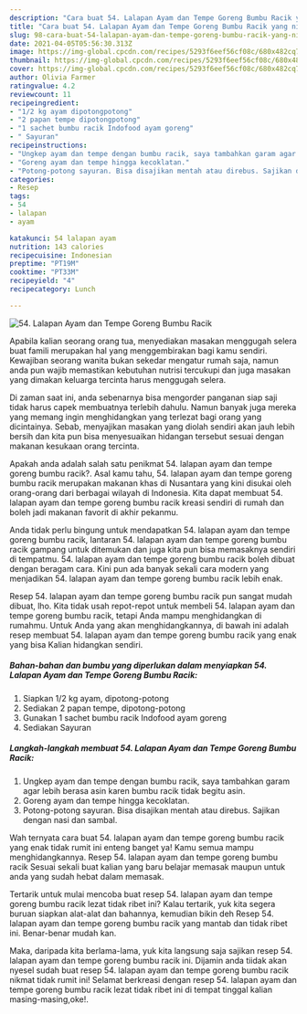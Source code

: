 ```yaml
---
description: "Cara buat 54. Lalapan Ayam dan Tempe Goreng Bumbu Racik yang nikmat Untuk Jualan"
title: "Cara buat 54. Lalapan Ayam dan Tempe Goreng Bumbu Racik yang nikmat Untuk Jualan"
slug: 98-cara-buat-54-lalapan-ayam-dan-tempe-goreng-bumbu-racik-yang-nikmat-untuk-jualan
date: 2021-04-05T05:56:30.313Z
image: https://img-global.cpcdn.com/recipes/5293f6eef56cf08c/680x482cq70/54-lalapan-ayam-dan-tempe-goreng-bumbu-racik-foto-resep-utama.jpg
thumbnail: https://img-global.cpcdn.com/recipes/5293f6eef56cf08c/680x482cq70/54-lalapan-ayam-dan-tempe-goreng-bumbu-racik-foto-resep-utama.jpg
cover: https://img-global.cpcdn.com/recipes/5293f6eef56cf08c/680x482cq70/54-lalapan-ayam-dan-tempe-goreng-bumbu-racik-foto-resep-utama.jpg
author: Olivia Farmer
ratingvalue: 4.2
reviewcount: 11
recipeingredient:
- "1/2 kg ayam dipotongpotong"
- "2 papan tempe dipotongpotong"
- "1 sachet bumbu racik Indofood ayam goreng"
- " Sayuran"
recipeinstructions:
- "Ungkep ayam dan tempe dengan bumbu racik, saya tambahkan garam agar lebih berasa asin karen bumbu racik tidak begitu asin."
- "Goreng ayam dan tempe hingga kecoklatan."
- "Potong-potong sayuran. Bisa disajikan mentah atau direbus. Sajikan dengan nasi dan sambal."
categories:
- Resep
tags:
- 54
- lalapan
- ayam

katakunci: 54 lalapan ayam 
nutrition: 143 calories
recipecuisine: Indonesian
preptime: "PT19M"
cooktime: "PT33M"
recipeyield: "4"
recipecategory: Lunch

---
```



![54. Lalapan Ayam dan Tempe Goreng Bumbu Racik](https://img-global.cpcdn.com/recipes/5293f6eef56cf08c/680x482cq70/54-lalapan-ayam-dan-tempe-goreng-bumbu-racik-foto-resep-utama.jpg)

Apabila kalian seorang orang tua, menyediakan masakan menggugah selera buat famili merupakan hal yang menggembirakan bagi kamu sendiri. Kewajiban seorang  wanita bukan sekedar mengatur rumah saja, namun anda pun wajib memastikan kebutuhan nutrisi tercukupi dan juga masakan yang dimakan keluarga tercinta harus menggugah selera.

Di zaman  saat ini, anda sebenarnya bisa mengorder panganan siap saji tidak harus capek membuatnya terlebih dahulu. Namun banyak juga mereka yang memang ingin menghidangkan yang terlezat bagi orang yang dicintainya. Sebab, menyajikan masakan yang diolah sendiri akan jauh lebih bersih dan kita pun bisa menyesuaikan hidangan tersebut sesuai dengan makanan kesukaan orang tercinta. 



Apakah anda adalah salah satu penikmat 54. lalapan ayam dan tempe goreng bumbu racik?. Asal kamu tahu, 54. lalapan ayam dan tempe goreng bumbu racik merupakan makanan khas di Nusantara yang kini disukai oleh orang-orang dari berbagai wilayah di Indonesia. Kita dapat membuat 54. lalapan ayam dan tempe goreng bumbu racik kreasi sendiri di rumah dan boleh jadi makanan favorit di akhir pekanmu.

Anda tidak perlu bingung untuk mendapatkan 54. lalapan ayam dan tempe goreng bumbu racik, lantaran 54. lalapan ayam dan tempe goreng bumbu racik gampang untuk ditemukan dan juga kita pun bisa memasaknya sendiri di tempatmu. 54. lalapan ayam dan tempe goreng bumbu racik boleh dibuat dengan beragam cara. Kini pun ada banyak sekali cara modern yang menjadikan 54. lalapan ayam dan tempe goreng bumbu racik lebih enak.

Resep 54. lalapan ayam dan tempe goreng bumbu racik pun sangat mudah dibuat, lho. Kita tidak usah repot-repot untuk membeli 54. lalapan ayam dan tempe goreng bumbu racik, tetapi Anda mampu menghidangkan di rumahmu. Untuk Anda yang akan menghidangkannya, di bawah ini adalah resep membuat 54. lalapan ayam dan tempe goreng bumbu racik yang enak yang bisa Kalian hidangkan sendiri.

<!--inarticleads1-->

##### Bahan-bahan dan bumbu yang diperlukan dalam menyiapkan 54. Lalapan Ayam dan Tempe Goreng Bumbu Racik:

1. Siapkan 1/2 kg ayam, dipotong-potong
1. Sediakan 2 papan tempe, dipotong-potong
1. Gunakan 1 sachet bumbu racik Indofood ayam goreng
1. Sediakan  Sayuran




<!--inarticleads2-->

##### Langkah-langkah membuat 54. Lalapan Ayam dan Tempe Goreng Bumbu Racik:

1. Ungkep ayam dan tempe dengan bumbu racik, saya tambahkan garam agar lebih berasa asin karen bumbu racik tidak begitu asin.
1. Goreng ayam dan tempe hingga kecoklatan.
1. Potong-potong sayuran. Bisa disajikan mentah atau direbus. Sajikan dengan nasi dan sambal.




Wah ternyata cara buat 54. lalapan ayam dan tempe goreng bumbu racik yang enak tidak rumit ini enteng banget ya! Kamu semua mampu menghidangkannya. Resep 54. lalapan ayam dan tempe goreng bumbu racik Sesuai sekali buat kalian yang baru belajar memasak maupun untuk anda yang sudah hebat dalam memasak.

Tertarik untuk mulai mencoba buat resep 54. lalapan ayam dan tempe goreng bumbu racik lezat tidak ribet ini? Kalau tertarik, yuk kita segera buruan siapkan alat-alat dan bahannya, kemudian bikin deh Resep 54. lalapan ayam dan tempe goreng bumbu racik yang mantab dan tidak ribet ini. Benar-benar mudah kan. 

Maka, daripada kita berlama-lama, yuk kita langsung saja sajikan resep 54. lalapan ayam dan tempe goreng bumbu racik ini. Dijamin anda tiidak akan nyesel sudah buat resep 54. lalapan ayam dan tempe goreng bumbu racik nikmat tidak rumit ini! Selamat berkreasi dengan resep 54. lalapan ayam dan tempe goreng bumbu racik lezat tidak ribet ini di tempat tinggal kalian masing-masing,oke!.

